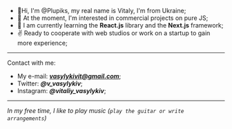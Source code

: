 - 👋Hi, I'm @Plupiks, my real name is Vitaly, I'm from Ukraine;
 - 📩 At the moment, I'm interested in commercial projects on pure JS;
 - 🎯 I am currently learning the **React.js** library and the **Next.js** framework;
 - ✌ Ready to cooperate with web studios or work on a startup to gain more experience;
 
--------------
Contact with me:

 - My e-mail: ***vasylykivit@gmail.com***;  
 - Twitter: ***@v_vasylykiv***;
 - Instagram: ***@vitaliy_vasylykiv***;


----------
*In my free time, I like to play music (`play the guitar or write arrangements`)*

<!--
**Plupiks/Plupiks** is a ✨ _special_ ✨ repository because its `README.md` (this file) appears on your GitHub profile.
Here are some ideas to get you started:
 
-->
